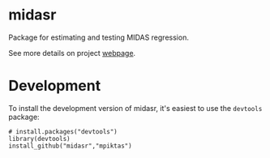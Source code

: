 # midasr

Package for estimating and testing MIDAS regression. 

See more details on project [webpage][1].


# Development
To install the development version of midasr, it's easiest to use the `devtools` package:

    # install.packages("devtools")
    library(devtools)
    install_github("midasr","mpiktas")

[1]: http://mpiktas.github.com/midasr
